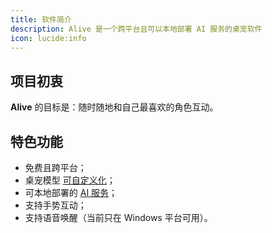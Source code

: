 ```yaml
---
title: 软件简介
description: Alive 是一个跨平台且可以本地部署 AI 服务的桌宠软件
icon: lucide:info
---
```


## 项目初衷

**Alive** 的目标是：随时随地和自己最喜欢的角色互动。

## 特色功能

- 免费且跨平台；
- 桌宠模型 [可自定义化](/alive/custom-model/char-model)；
- 可本地部署的 [AI 服务](https://github.com/TopSea/AliveAI)；
- 支持手势互动；
- 支持语音唤醒（当前只在 Windows 平台可用）。